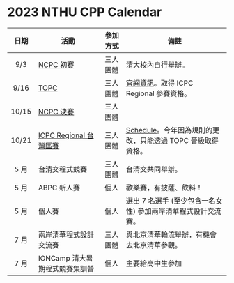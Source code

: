 # 2023 NTHU CPP Calendar

| 日期 | 活動 | 參加方式 | 備註 |
| :---: | --- | --- | --- |
| 9/3 | [NCPC 初賽](../contest/ncpc.md) | 三人團體 | 清大校內自行舉辦。 |
| 9/16 | [TOPC](../contest/topc.md) | 三人團體 | [官網資訊](https://topc2023.icpc.tw/)。取得 ICPC Regional 參賽資格。 |
| 10/15 | [NCPC 決賽](../contest/ncpc.md) | 三人團體 | |
| 10/21 | [ICPC Regional 台灣區賽](../contest/icpc.md) | 三人團體 | [Schedule](https://icpc2023.ntub.edu.tw/?page_id=30)。今年因為規則的更改，只能透過 TOPC 晉級取得資格。 |
| 5 月 | 台清交程式競賽 | 三人團體 | 台清交共同舉辦。 |
| 5 月 | ABPC 新人賽 | 個人 | 歡樂賽，有披薩、飲料！ |
| 5 月 | 個人賽 | 個人 | 選出 7 名選手 (至少包含一名女性) 參加兩岸清華程式設計交流賽。 |
| 7 月 | 兩岸清華程式設計交流賽 | 三人團體 | 與北京清華輪流舉辦，有機會去北京清華參觀。 |
| 7 月 | IONCamp 清大暑期程式競賽集訓營 | 個人 | 主要給高中生參加 |
